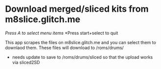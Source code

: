 # Download merged/sliced kits from m8slice.glitch.me
*Press A to select menu items*
*Press start+select to quit

This app scrapes the files on m8slice.glitch.me and you can select them to downlaod them.  These files will download to /roms/drums/
- needs update to save to /roms/drums/sliced so that the upload works via sliced2SD
